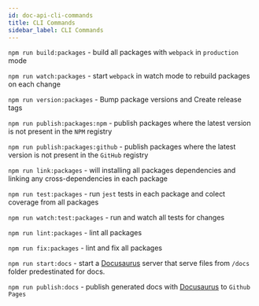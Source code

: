 ```yaml
---
id: doc-api-cli-commands
title: CLI Commands
sidebar_label: CLI Commands
---
```


`npm run build:packages` - build all packages with `webpack` in `production` mode

`npm run watch:packages` - start `webpack` in watch mode to rebuild packages on each change

`npm run version:packages` - Bump package versions and Create release tags

`npm run publish:packages:npm` - publish packages where the latest version is not present in the `NPM` registry

`npm run publish:packages:github` - publish packages where the latest version is not present in the `GitHub` registry

`npm run link:packages` - will installing all packages dependencies and linking any cross-dependencies in each package

`npm run test:packages` - run `jest` tests in each package and colect coverage from all packages

`npm run watch:test:packages` - run and watch all tests for changes

`npm run lint:packages` - lint all packages

`npm run fix:packages` - lint and fix all packages

`npm run start:docs` - start a [Docusaurus](https://docusaurus.io/) server that serve files from `/docs` folder predestinated for docs.

`npm run publish:docs` - publish generated docs with [Docusaurus](https://docusaurus.io/) to `Github Pages`
